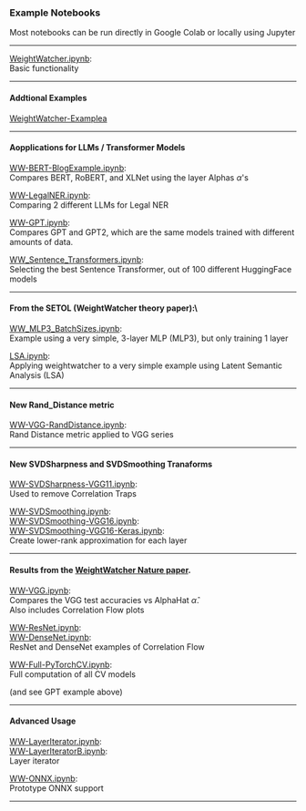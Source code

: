 ### Example Notebooks

Most notebooks can be run directly in Google Colab or locally using Jupyter
<hr>

[WeightWatcher.ipynb](WeightWatcher.ipynb):\
Basic functionality

<hr>

#### Addtional Examples
[WeightWatcher-Examplea](https://github.com/CalculatedContent/WeightWatcher-Examples)


<hr>

#### Aopplications for LLMs / Transformer Models

[WW-BERT-BlogExample.ipynb](WW-BERT-BlogExample.ipynb):\
Compares BERT, RoBERT, and XLNet using the layer Alphas $\alpha$'s

[WW-LegalNER.ipynb](WW-LegalNER.ipynb):\
Comparing 2 different LLMs for Legal NER

 
[WW-GPT.ipynb](WW-GPT.ipynb):\
Compares GPT and GPT2, which are the same models trained with different amounts of data.

[WW_Sentence_Transformers.ipynb](WW_Sentence_Transformers.ipynb):\
Selecting the best Sentence Transformer, out of 100 different HuggingFace models

<hr>

#### From the SETOL (WeightWatcher theory paper):\
[WW_MLP3_BatchSizes.ipynb](WW_MLP3_BatchSizes.ipynb):\
Example using a very simple, 3-layer MLP (MLP3), but only training 1 layer

[LSA.ipynb](LSA.ipynb):\
Applying weightwatcher to a very simple example using Latent Semantic Analysis (LSA)


<hr>

#### New Rand_Distance metric

[WW-VGG-RandDistance.ipynb](WW-VGG-RandDistance.ipynb):\
Rand Distance metric applied to VGG series

<hr>

#### New SVDSharpness and SVDSmoothing Tranaforms

[WW-SVDSharpness-VGG11.ipynb](WW-SVDSharpness-VGG11.ipynb):\
Used to remove Correlation Traps

[WW-SVDSmoothing.ipynb](WW-SVDSmoothing.ipynb):\
[WW-SVDSmoothing-VGG16.ipynb](WW-SVDSmoothing-VGG16.ipynb):\
[WW-SVDSmoothing-VGG16-Keras.ipynb](WW-SVDSmoothing-VGG16-Keras.ipynb):\
Create lower-rank approximation for each layer

<hr>

#### Results from the [WeightWatcher Nature paper](https://www.nature.com/articles/s41467-021-24025-8).


[WW-VGG.ipynb](WW-VGG.ipynb):\
Compares the VGG test accuracies vs AlphaHat $\hat{\alpha}$. \
Also includes Correlation Flow plots

[WW-ResNet.ipynb](WW-ResNet.ipynb):\
[WW-DenseNet.ipynb](WW-DenseNet.ipynb):\
ResNet and DenseNet examples of Correlation Flow 

[WW-Full-PyTorchCV.ipynb](WW-Full-PyTorchCV.ipynb):\
Full computation of all CV models

(and see GPT example above)

<hr>

#### Advanced Usage 

[WW-LayerIterator.ipynb](WW-LayerIterator.ipynb):\
[WW-LayerIteratorB.ipynb](WW-LayerIteratorN.ipynb):\
Layer iterator

[WW-ONNX.ipynb](WW-ONNX.ipynb):\
Prototype ONNX support


<hr>




